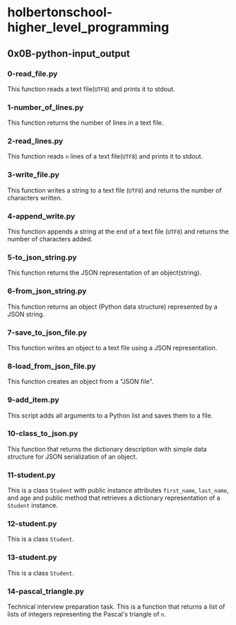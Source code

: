 # holbertonschool-higher_level_programming
## 0x0B-python-input_output
### 0-read_file.py
This function reads a text file(`UTF8`) and prints it to stdout.
### 1-number_of_lines.py
This function returns the number of lines in a text file.
### 2-read_lines.py
This function reads `n` lines of a text file(`UTF8`) and prints it to stdout.
### 3-write_file.py
This function writes a string to a text file (`UTF8`) and returns the number of characters written.
### 4-append_write.py
This function appends a string at the end of a text file (`UTF8`) and returns the number of characters added.
### 5-to_json_string.py
This function returns the JSON representation of an object(string).
### 6-from_json_string.py
This function returns an object (Python data structure) represented by a JSON string.
### 7-save_to_json_file.py
This function writes an object to a text file using a JSON representation.
### 8-load_from_json_file.py
This function creates an object from a "JSON file".
### 9-add_item.py
This script adds all arguments to a Python list and saves them to a file.
### 10-class_to_json.py
This function that returns the dictionary description with simple data structure for JSON serialization of an object.
### 11-student.py
This is a class `Student` with public instance attributes `first_name`, `last_name`, and age and public method that retrieves a dictionary representation of a `Student` instance.
### 12-student.py
This is a class `Student`.
### 13-student.py
This is a class `Student`.
### 14-pascal_triangle.py
Technical interview preparation task. This is a function that returns a list of lists of integers representing the Pascal's triangle of `n`.
